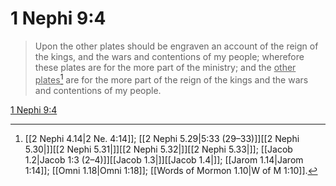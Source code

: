 # 1 Nephi 9:4

> Upon the other plates should be engraven an account of the reign of the kings, and the wars and contentions of my people; wherefore these plates are for the more part of the ministry; and the <u>other plates</u>[^a] are for the more part of the reign of the kings and the wars and contentions of my people.

[1 Nephi 9:4](https://www.churchofjesuschrist.org/study/scriptures/bofm/1-ne/9?lang=eng&id=p4#p4)


[^a]: [[2 Nephi 4.14|2 Ne. 4:14]]; [[2 Nephi 5.29|5:33 (29–33)]][[2 Nephi 5.30|]][[2 Nephi 5.31|]][[2 Nephi 5.32|]][[2 Nephi 5.33|]]; [[Jacob 1.2|Jacob 1:3 (2–4)]][[Jacob 1.3|]][[Jacob 1.4|]]; [[Jarom 1.14|Jarom 1:14]]; [[Omni 1.18|Omni 1:18]]; [[Words of Mormon 1.10|W of M 1:10]].  
